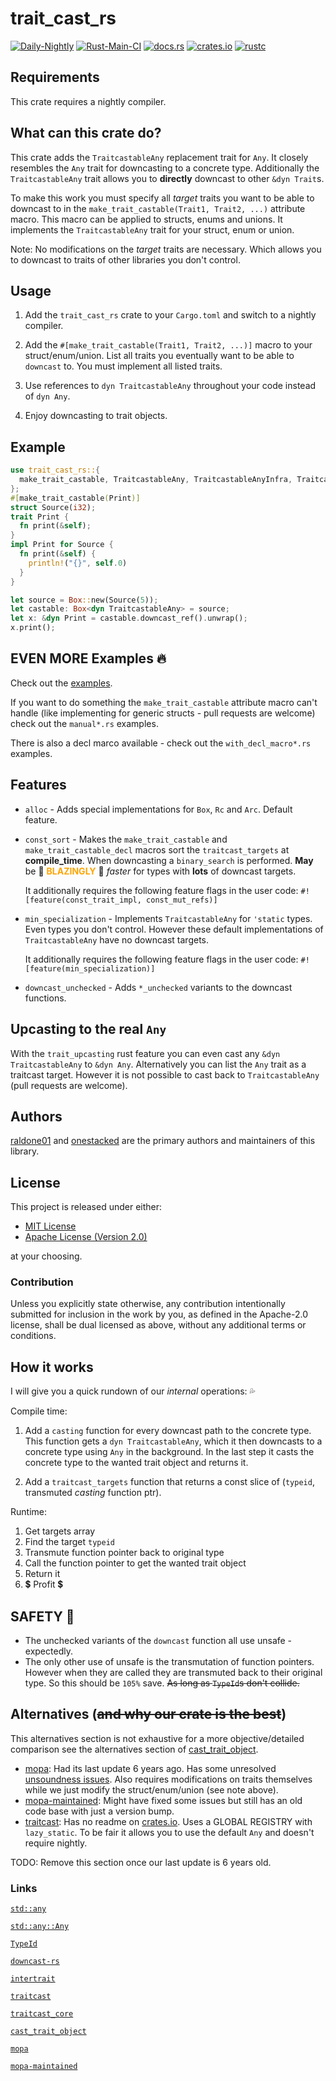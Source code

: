 # trait_cast_rs

[![Daily-Nightly](https://github.com/ink-feather-org/trait_cast_rs/actions/workflows/rust_daily_nightly_check.yml/badge.svg)](https://github.com/ink-feather-org/trait_cast_rs/actions/workflows/rust_daily_nightly_check.yml)
[![Rust-Main-CI](https://github.com/ink-feather-org/trait_cast_rs/actions/workflows/rust_main.yml/badge.svg)](https://github.com/ink-feather-org/trait_cast_rs/actions/workflows/rust_main.yml)
[![docs.rs](https://docs.rs/trait_cast_rs/badge.svg)](https://docs.rs/trait_cast_rs)
[![crates.io](https://img.shields.io/crates/v/trait_cast_rs.svg)](https://crates.io/crates/trait_cast_rs)
[![rustc](https://img.shields.io/badge/rustc-nightly-lightgrey)](https://doc.rust-lang.org/nightly/std/)

<!-- The rest of this section comes almost straight from the crate docs from the source. Double check the doc tests. -->

## Requirements

This crate requires a nightly compiler.

## What can this crate do?

This crate adds the `TraitcastableAny` replacement trait for `Any`.
It closely resembles the `Any` trait for downcasting to a concrete type.
Additionally the `TraitcastableAny` trait allows you to **directly** downcast to other `&dyn Trait`s.

To make this work you must specify all *target* traits you want to be able to downcast to in the `make_trait_castable(Trait1, Trait2, ...)` attribute macro.
This macro can be applied to structs, enums and unions.
It implements the `TraitcastableAny` trait for your struct, enum or union.

Note: No modifications on the *target* traits are necessary. Which allows you to downcast to traits of other libraries you don't control.

## Usage

1. Add the `trait_cast_rs` crate to your `Cargo.toml` and switch to a nightly compiler.

2. Add the `#[make_trait_castable(Trait1, Trait2, ...)]` macro to your struct/enum/union.
    List all traits you eventually want to be able to `downcast` to.
    You must implement all listed traits.

3. Use references to `dyn TraitcastableAny` throughout your code instead of `dyn Any`.

4. Enjoy downcasting to trait objects.

## Example

```rust
use trait_cast_rs::{
  make_trait_castable, TraitcastableAny, TraitcastableAnyInfra, TraitcastableAnyInfraExt,
};
#[make_trait_castable(Print)]
struct Source(i32);
trait Print {
  fn print(&self);
}
impl Print for Source {
  fn print(&self) {
    println!("{}", self.0)
  }
}

let source = Box::new(Source(5));
let castable: Box<dyn TraitcastableAny> = source;
let x: &dyn Print = castable.downcast_ref().unwrap();
x.print();
```

## EVEN MORE Examples 🔥

Check out the [examples](https://github.com/ink-feather-org/trait_cast_rs/tree/main/trait_cast_rs/examples).

If you want to do something the `make_trait_castable` attribute macro can't handle (like implementing for generic structs - pull requests are welcome)
check out the `manual*.rs` examples.

There is also a decl marco available - check out the `with_decl_macro*.rs` examples.

## Features

* `alloc` - Adds special implementations for `Box`, `Rc` and `Arc`. Default feature.
* `const_sort` -
  Makes the `make_trait_castable` and `make_trait_castable_decl` macros sort the `traitcast_targets` at **compile_time**.
  When downcasting a `binary_search` is performed. **May** be 🚀 <span style="color: orange; font-weight: bolder">BLAZINGLY</span> 🚀 *faster* for types with **lots** of downcast targets.

  It additionally requires the following feature flags in the user code:
  `#![feature(const_trait_impl, const_mut_refs)]`
* `min_specialization` -
  Implements `TraitcastableAny` for `'static` types.
  Even types you don't control.
  However these default implementations of `TraitcastableAny` have no downcast targets.

  It additionally requires the following feature flags in the user code:
  `#![feature(min_specialization)]`
* `downcast_unchecked` - Adds `*_unchecked` variants to the downcast functions.

## Upcasting to the real `Any`

With the `trait_upcasting` rust feature you can even cast any `&dyn TraitcastableAny` to `&dyn Any`.
Alternatively you can list the `Any` trait as a traitcast target.
However it is not possible to cast back to `TraitcastableAny` (pull requests are welcome).

## Authors

[raldone01](https://github.com/raldone01) and [onestacked](https://github.com/chriss0612) are the primary authors and maintainers of this library.

## License

This project is released under either:

- [MIT License](https://github.com/ink-feather-org/trait_cast_rs/blob/main/LICENSE-MIT)
- [Apache License (Version 2.0)](https://github.com/ink-feather-org/trait_cast_rs/blob/main/LICENSE-APACHE)

at your choosing.

### Contribution

Unless you explicitly state otherwise, any contribution intentionally
submitted for inclusion in the work by you, as defined in the Apache-2.0
license, shall be dual licensed as above, without any additional terms or
conditions.

## How it works

I will give you a quick rundown of our *internal* operations: 💦

Compile time:

1. Add a `casting` function for every downcast path to the concrete type.
    This function gets a `dyn TraitcastableAny`, which it then downcasts to a concrete type using `Any` in the background.
    In the last step it casts the concrete type to the wanted trait object and returns it.

2. Add a `traitcast_targets` function that returns a const slice of (`typeid`, transmuted *casting* function ptr).

Runtime:

1. Get targets array
2. Find the target `typeid`
3. Transmute function pointer back to original type
4. Call the function pointer to get the wanted trait object
5. Return it
6. 💲 Profit 💲

## SAFETY 🏰

* The unchecked variants of the `downcast` function all use unsafe - expectedly.
* The only other use of unsafe is the transmutation of function pointers.
  However when they are called they are transmuted back to their original type.
  So this should be `105%` save. ~~As long as `TypeId`s don't collide.~~

## Alternatives (~~and why our crate is the best~~)

This alternatives section is not exhaustive for a more objective/detailed comparison
see the alternatives section of [cast_trait_object](https://crates.io/crates/cast_trait_object#Alternatives).

* [mopa](https://crates.io/crates/mopa):
    Had its last update 6 years ago.
    Has some unresolved [unsoundness issues](https://github.com/chris-morgan/mopa/issues/13).
    Also requires modifications on traits themselves while we just modify the struct/enum/union (see note above).
* [mopa-maintained](https://crates.io/crates/mopa-maintained):
    Might have fixed some issues but still has an old code base with just a version bump.
* [traitcast](https://crates.io/crates/traitcast):
    Has no readme on [crates.io](https://crates.io/).
    Uses a GLOBAL REGISTRY with `lazy_static`.
    To be fair it allows you to use the default `Any` and doesn't require nightly.

TODO: Remove this section once our last update is 6 years old.

### Links

[`std::any`](https://doc.rust-lang.org/nightly/std/any)

[`std::any::Any`](https://doc.rust-lang.org/nightly/std/any/trait.Any.html)

[`TypeId`](https://doc.rust-lang.org/nightly/std/any/struct.TypeId.html)

[`downcast-rs`](https://crates.io/crates/downcast-rs)

[`intertrait`](https://crates.io/crates/intertrait)

[`traitcast`](https://crates.io/crates/traitcast)

[`traitcast_core`](https://crates.io/crates/traitcast_core)

[`cast_trait_object`](https://crates.io/crates/cast_trait_object)

[`mopa`](https://crates.io/crates/mopa)

[`mopa-maintained`](https://crates.io/crates/mopa-maintained)
